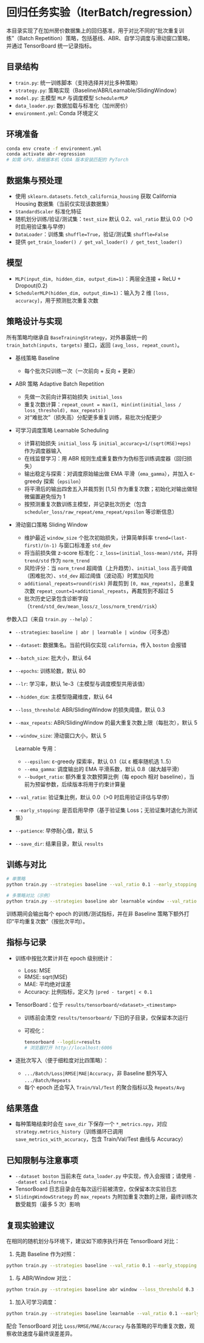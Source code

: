 # 回归任务实验（IterBatch/regression）

本目录实现了在加州房价数据集上的回归基准，用于对比不同的“批次重复训练”（Batch Repetition）策略，包括基线、ABR、自学习调度与滑动窗口策略，并通过 TensorBoard 统一记录指标。

## 目录结构

- `train.py`: 统一训练脚本（支持选择并对比多种策略）
- `strategy.py`: 策略实现（Baseline/ABR/Learnable/SlidingWindow）
- `model.py`: 主模型 `MLP` 与调度模型 `SchedulerMLP`
- `data_loader.py`: 数据加载与标准化（加州房价）
- `environment.yml`: Conda 环境定义

## 环境准备

```bash
conda env create -f environment.yml
conda activate abr-regression
# 如需 GPU，请根据本机 CUDA 版本安装匹配的 PyTorch
```

## 数据集与预处理

- 使用 `sklearn.datasets.fetch_california_housing` 获取 California Housing 数据集（当前仅实现该数据集）
- `StandardScaler` 标准化特征
- 随机划分训练/验证/测试集：`test_size` 默认 0.2、`val_ratio` 默认 0.0（>0 时启用验证集与早停）
- `DataLoader`：训练集 `shuffle=True`，验证/测试集 `shuffle=False`
- 提供 `get_train_loader() / get_val_loader() / get_test_loader()`

## 模型

- `MLP(input_dim, hidden_dim, output_dim=1)`：两层全连接 + ReLU + Dropout(0.2)
- `SchedulerMLP(hidden_dim, output_dim=1)`：输入为 2 维 `[loss, accuracy]`，用于预测批次重复次数

## 策略设计与实现

所有策略均继承自 `BaseTrainingStrategy`，对外暴露统一的 `train_batch(inputs, targets)` 接口，返回 `(avg_loss, repeat_count)`。

- 基线策略 Baseline
  - 每个批次只训练一次（一次前向 + 反向 + 更新）

- ABR 策略 Adaptive Batch Repetition
  - 先做一次前向计算初始损失 `initial_loss`
  - 重复次数计算：`repeat_count = max(1, min(int(initial_loss / loss_threshold), max_repeats))`
  - 对“难批次”（损失高）分配更多重复训练，易批次分配更少

- 可学习调度策略 Learnable Scheduling
  - 计算初始损失 `initial_loss` 与 `initial_accuracy≈1/(sqrt(MSE)+eps)` 作为调度器输入
  - 在线监督学习：用 ABR 规则生成重复数作为伪标签训练调度器（回归损失）
  - 输出稳定与探索：对调度原始输出做 EMA 平滑（`ema_gamma`），并加入 ε-greedy 探索（`epsilon`）
  - 将平滑后的输出四舍五入并裁剪到 [1,5] 作为重复次数；初始化对输出做轻微偏置避免恒为 1
  - 按预测重复次数训练主模型，并记录批次历史（包含 `scheduler_loss/raw_repeat/ema_repeat/epsilon` 等诊断信息）

- 滑动窗口策略 Sliding Window
  - 维护最近 `window_size` 个批次初始损失，计算简单斜率 `trend=(last-first)/(n-1)` 与窗口标准差 `std_dev`
  - 将当前损失做 z-score 标准化：`z_loss=(initial_loss-mean)/std`，并将 `trend/std` 作为 `norm_trend`
  - 风险评分：当 `norm_trend` 超阈值（上升趋势）、`initial_loss` 高于阈值（困难批次）、`std_dev` 超过阈值（波动高）时累加风险
  - `additional_repeats=round(risk)` 并裁剪到 `[0, max_repeats]`，总重复次数 `repeat_count=1+additional_repeats`，再裁剪到不超过 5
  - 批次历史记录包含诊断字段（`trend/std_dev/mean_loss/z_loss/norm_trend/risk`）

参数入口（来自 `train.py --help`）：

- `--strategies`: `baseline | abr | learnable | window`（可多选）
- `--dataset`: 数据集名。当前代码仅实现 `california`，传入 `boston` 会报错
- `--batch_size`: 批大小，默认 64
- `--epochs`: 训练轮数，默认 80
- `--lr`: 学习率，默认 1e-3（主模型与调度模型共用该值）
- `--hidden_dim`: 主模型隐藏维度，默认 64
- `--loss_threshold`: ABR/SlidingWindow 的损失阈值，默认 0.3
- `--max_repeats`: ABR/SlidingWindow 的最大重复次数上限（每批次），默认 5
- `--window_size`: 滑动窗口大小，默认 5
  
  Learnable 专用：
  - `--epsilon`: ε-greedy 探索率，默认 0.1（以 ε 概率随机选 1..5）
  - `--ema_gamma`: 调度输出的 EMA 平滑系数，默认 0.8（越大越平滑）
  - `--budget_ratio`: 额外重复次数预算比例（每 epoch 相对 baseline），当前为预留参数，后续版本将用于约束计算量
- `--val_ratio`: 验证集比例，默认 0.0（>0 时启用验证评估与早停）
- `--early_stopping`: 是否启用早停（基于验证集 Loss；无验证集时退化为测试集）
- `--patience`: 早停耐心值，默认 5
- `--save_dir`: 结果目录，默认 `results`

## 训练与对比

```bash
# 单策略
python train.py --strategies baseline --val_ratio 0.1 --early_stopping --patience 5

# 多策略对比（示例）
python train.py --strategies baseline abr learnable window --val_ratio 0.1 --early_stopping --patience 5
```

训练期间会输出每个 epoch 的训练/测试指标，并在非 Baseline 策略下额外打印“平均重复次数”（按批次平均）。

## 指标与记录

- 训练中按批次累计并在 epoch 级别统计：
  - Loss: MSE
  - RMSE: sqrt(MSE)
  - MAE: 平均绝对误差
  - Accuracy: 比例指标，定义为 `|pred - target| < 0.1`
- TensorBoard：位于 `results/tensorboard/<dataset>_<timestamp>`
  - 训练前会清空 `results/tensorboard/` 下旧的子目录，仅保留本次运行
  - 可视化：

    ```bash
    tensorboard --logdir=results
    # 浏览器打开 http://localhost:6006
    ```

- 逐批次写入（便于细粒度对比四策略）：
  - `.../Batch/Loss|RMSE|MAE|Accuracy`，非 Baseline 额外写入 `.../Batch/Repeats`
  - 每个 epoch 还会写入 `Train/Val/Test` 的聚合指标以及 `Repeats/Avg`

## 结果落盘

- 每种策略结束时会在 `save_dir` 下保存一个 `*_metrics.npy`，对应 `strategy.metrics_history`（训练循环已调用 `save_metrics_with_accuracy`，包含 Train/Val/Test 曲线与 Accuracy）

## 已知限制与注意事项

- `--dataset boston` 当前未在 `data_loader.py` 中实现，传入会报错；请使用 `--dataset california`
- TensorBoard 日志目录会在每次运行前被清空，仅保留本次实验日志
- `SlidingWindowStrategy` 的 `max_repeats` 为附加重复次数的上限，最终训练次数受裁剪（最多 5 次）影响

## 复现实验建议

在相同的随机划分与环境下，建议如下顺序执行并在 TensorBoard 对比：

1. 先跑 Baseline 作为对照：

```bash
python train.py --strategies baseline --val_ratio 0.1 --early_stopping --patience 5
```

1. 与 ABR/Window 对比：

```bash
python train.py --strategies baseline abr window --loss_threshold 0.3 --max_repeats 5 --window_size 5 --val_ratio 0.1 --early_stopping --patience 5
```

1. 加入可学习调度：

```bash
python train.py --strategies baseline learnable --val_ratio 0.1 --early_stopping --patience 5
```

配合 TensorBoard 对比 `Loss/RMSE/MAE/Accuracy` 与各策略的平均重复次数，观察收敛速度与最终误差差异。
